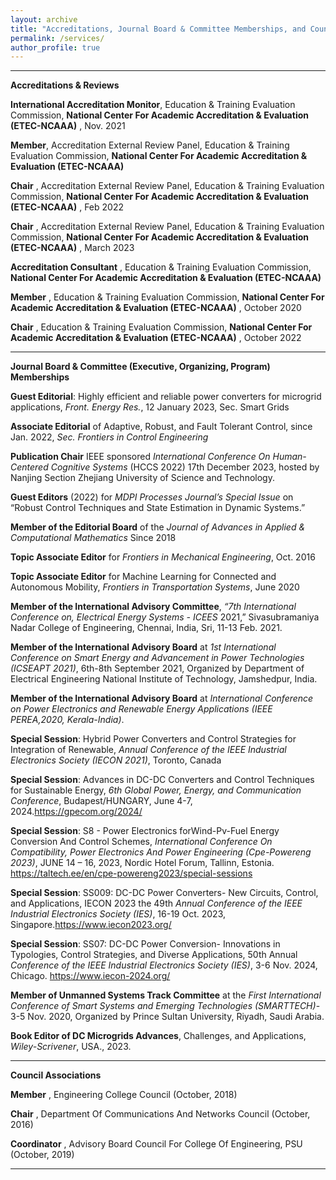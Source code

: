 ```yaml
---
layout: archive
title: "Accreditations, Journal Board & Committee Memberships, and Council Associations"
permalink: /services/
author_profile: true
---
```


**********************************************************************************************
**Accreditations & Reviews**

**International Accreditation Monitor**, Education & Training Evaluation Commission, __National Center For Academic Accreditation & Evaluation (ETEC-NCAAA)__ , Nov. 2021

**Member**, Accreditation External Review Panel, Education & Training Evaluation Commission, __National Center For Academic Accreditation & Evaluation (ETEC-NCAAA)__

**Chair** , Accreditation External Review Panel, Education & Training Evaluation Commission, __National Center For Academic Accreditation & Evaluation (ETEC-NCAAA)__ , Feb 2022

**Chair** , Accreditation External Review Panel, Education & Training Evaluation Commission, __National Center For Academic Accreditation & Evaluation (ETEC-NCAAA)__ , March 2023

**Accreditation Consultant** , Education & Training Evaluation Commission, __National Center For Academic Accreditation & Evaluation (ETEC-NCAAA)__

**Member** , Education & Training Evaluation Commission, __National Center For Academic Accreditation & Evaluation (ETEC-NCAAA)__ , October 2020

**Chair** , Education & Training Evaluation Commission, __National Center For Academic Accreditation & Evaluation (ETEC-NCAAA)__ , October 2022

**********************************************************************************************
**Journal Board & Committee (Executive, Organizing, Program) Memberships**

**Guest Editorial**: Highly efficient and reliable power converters for microgrid applications, _Front. Energy Res._, 12 January 2023, Sec. Smart Grids

**Associate Editorial** of Adaptive, Robust, and Fault Tolerant Control, since Jan. 2022, _Sec. Frontiers in Control Engineering_

**Publication Chair** IEEE sponsored _International Conference On Human-Centered Cognitive Systems_ (HCCS 2022) 17th December 2023, hosted by Nanjing Section Zhejiang University of Science and Technology.

**Guest Editors** (2022) for _MDPI Processes Journal’s Special Issue_ on “Robust Control Techniques and State Estimation in Dynamic Systems.”

**Member of the Editorial Board** of the _Journal of Advances in Applied & Computational Mathematics_ Since 2018 

**Topic Associate Editor** for _Frontiers in Mechanical Engineering_, Oct. 2016

**Topic Associate Editor** for Machine Learning for Connected and Autonomous Mobility, _Frontiers in Transportation Systems_, June 2020

**Member of the International Advisory Committee**, _“7th International Conference on, Electrical Energy Systems - ICEES_ 2021,” Sivasubramaniya Nadar College of Engineering, Chennai, India, Sri, 11-13 Feb. 2021.

**Member of the International Advisory Board** at _1st International Conference on Smart Energy and Advancement in Power Technologies (ICSEAPT 2021)_, 6th-8th September 2021, Organized by Department of Electrical Engineering
National Institute of Technology, Jamshedpur, India.

**Member of the International Advisory Board** at _International Conference on Power Electronics and Renewable Energy Applications (IEEE PEREA,2020, Kerala-India)_.

**Special Session**: Hybrid Power Converters and Control Strategies for Integration of Renewable, _Annual Conference of the IEEE Industrial Electronics Society (IECON 2021)_, Toronto, Canada

**Special Session**: Advances in DC-DC Converters and Control Techniques for Sustainable Energy, _6th Global Power, Energy, and Communication Conference_, Budapest/HUNGARY, June 4-7, 2024.https://gpecom.org/2024/

**Special Session**: S8 - Power Electronics forWind-Pv-Fuel Energy Conversion And Control Schemes, _International Conference On Compatibility, Power Electronics And Power Engineering (Cpe-Powereng 2023)_, JUNE 14 – 16,
2023, Nordic Hotel Forum, Tallinn, Estonia. https://taltech.ee/en/cpe-powereng2023/special-sessions

**Special Session**: SS009: DC-DC Power Converters- New Circuits, Control, and Applications, IECON 2023 the 49th _Annual Conference of the IEEE Industrial Electronics Society (IES)_, 16-19 Oct. 2023,
Singapore.https://www.iecon2023.org/

**Special Session**: SS07: DC-DC Power Conversion- Innovations in Typologies, Control Strategies, and Diverse Applications, 50th Annual _Conference of the IEEE Industrial Electronics Society (IES)_, 3-6 Nov. 2024, Chicago.
https://www.iecon-2024.org/

**Member of Unmanned Systems Track Committee** at the _First International Conference of Smart Systems and Emerging Technologies (SMARTTECH)_- 3-5 Nov. 2020, Organized by Prince Sultan University, Riyadh, Saudi Arabia.

**Book Editor of DC Microgrids Advances**, Challenges, and Applications, _Wiley-Scrivener_, USA., 2023.

**********************************************************************************************
**Council Associations**

**Member** , Engineering College Council (October, 2018)

**Chair** , Department Of Communications And Networks Council (October, 2016)

**Coordinator** , Advisory Board Council For College Of Engineering, PSU (October, 2019)

**********************************************************************************************
